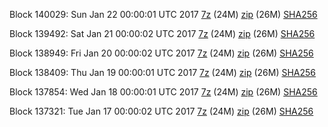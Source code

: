 Block 140029: Sun Jan 22 00:00:01 UTC 2017 [7z](https://transfer.sh/NyDyP/bootstrap.dat.20170122.7z) (24M) [zip](https://transfer.sh/d4qUk/bootstrap.dat.20170122.zip) (26M) [SHA256](https://transfer.sh/55HLg/sha256.txt)

Block 139492: Sat Jan 21 00:00:02 UTC 2017 [7z](https://transfer.sh/SrPAr/bootstrap.dat.20170121.7z) (24M) [zip](https://transfer.sh/2kZvl/bootstrap.dat.20170121.zip) (26M) [SHA256](https://transfer.sh/an1a3/sha256.txt)

Block 138949: Fri Jan 20 00:00:02 UTC 2017 [7z](https://transfer.sh/X8eS2/bootstrap.dat.20170120.7z) (24M) [zip](https://transfer.sh/X4FNt/bootstrap.dat.20170120.zip) (26M) [SHA256](https://transfer.sh/eRE5y/sha256.txt)

Block 138409: Thu Jan 19 00:00:01 UTC 2017 [7z](https://transfer.sh/FYHuL/bootstrap.dat.20170119.7z) (24M) [zip](https://transfer.sh/UX2Gs/bootstrap.dat.20170119.zip) (26M) [SHA256](https://transfer.sh/tMOJ2/sha256.txt)

Block 137854: Wed Jan 18 00:00:01 UTC 2017 [7z](https://transfer.sh/CkvRp/bootstrap.dat.20170118.7z) (24M) [zip](https://transfer.sh/nlevg/bootstrap.dat.20170118.zip) (26M) [SHA256](https://transfer.sh/12QLQl/sha256.txt)

Block 137321: Tue Jan 17 00:00:02 UTC 2017 [7z](https://transfer.sh/uAXWD/bootstrap.dat.20170117.7z) (24M) [zip](https://transfer.sh/ze6C6/bootstrap.dat.20170117.zip) (26M) [SHA256](https://transfer.sh/120X8l/sha256.txt)
